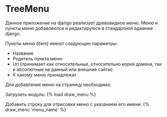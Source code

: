 # TreeMenu
Данное приложение на django реализует древовидное меню.
Меню и пункты меню добавляются и редактируюся в стандартной админке django.

Пункты меню (Item) имеют следующие параметры:
- Название
- Родитель пункта меню
- Url (принимает как относительные, относительно корня домена, так и абсолютные на данный или внешние сайты)
- К какому меню принадлежат

Для добавления меню на страницу необходимо:

Загрузить модуль:
{% load draw_menu %}

Добавить строку для отрисовки меню с указанием его имени:
{% draw_menu 'menu_name' %}



